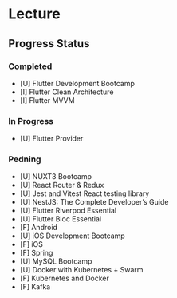 # Lecture

## Progress Status

### Completed

- [U] Flutter Development Bootcamp
- [I] Flutter Clean Architecture
- [I] Flutter MVVM

### In Progress

- [U] Flutter Provider

### Pedning

- [U] NUXT3 Bootcamp
- [U] React Router & Redux
- [U] Jest and Vitest React testing library
- [U] NestJS: The Complete Developer’s Guide
- [U] Flutter Riverpod Essential
- [U] Flutter Bloc Essential
- [F] Android
- [U] iOS Development Bootcamp
- [F] iOS
- [F] Spring
- [U] MySQL Bootcamp
- [U] Docker with Kubernetes + Swarm
- [F] Kubernetes and Docker
- [F] Kafka
